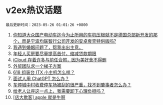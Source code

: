 # v2ex热议话题

`最后更新时间：2023-05-26 01:01:26 +0800`

1. [你知道大众国产电动车迄今为止所用的车机压根就不是德国总部新开发的那个，而是宁波均联智行公司开发的安卓套壳特供版吗?](https://www.v2ex.com/t/942843)
1. [我遇到婚姻问题了，帮我出出主意。](https://www.v2ex.com/t/942812)
1. [年轻人买房要尽量提高首付，缩减贷款期限](https://www.v2ex.com/t/942740)
1. [iCloud 存着许多与前任合照，因为美好舍不得删](https://www.v2ex.com/t/942779)
1. [外贸团队求一个梯子方案](https://www.v2ex.com/t/942909)
1. [618 组装台 ITX 小主机怎么样？](https://www.v2ex.com/t/942799)
1. [面试人用 ChatGPT 怎么办？](https://www.v2ex.com/t/942778)
1. [车停城中村收费停车场被刮的很严重，找不到肇事者怎么办？](https://www.v2ex.com/t/942734)
1. [给老人让座这一点上，我需要卸下心理负担吗？](https://www.v2ex.com/t/942804)
1. [[店大欺客] apple 就是牛啊](https://www.v2ex.com/t/942936)

